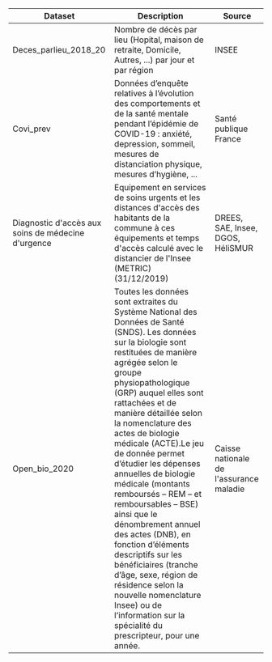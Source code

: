 | Dataset | Description | Source |
| -------- | -------- | -------- | 
| Deces_parlieu_2018_20     | Nombre de décès par lieu (Hopital, maison de retraite, Domicile, Autres, ...) par jour et par région   | INSEE |
| Covi_prev    | Données d’enquête relatives à l’évolution des comportements et de la santé mentale pendant l’épidémie de COVID-19 : anxiété, depression, sommeil, mesures de distanciation physique, mesures d’hygiène, ... | Santé publique France |
| Diagnostic d'accès aux soins de médecine d'urgence    | Equipement en services de soins urgents et les distances d'accès des habitants de la commune à ces équipements et temps d'accès calculé avec le distancier de l'Insee (METRIC) (31/12/2019)  | DREES, SAE, Insee, DGOS, HéliSMUR |
| Open_bio_2020 | Toutes les données sont extraites du Système National des Données de Santé (SNDS). Les données sur la biologie sont restituées de manière agrégée selon le groupe physiopathologique (GRP) auquel elles sont rattachées et de manière détaillée selon la nomenclature des actes de biologie médicale (ACTE).Le jeu de donnée permet d’étudier les dépenses annuelles de biologie médicale (montants remboursés – REM – et remboursables – BSE) ainsi que le dénombrement annuel des actes (DNB), en fonction d’éléments descriptifs sur les bénéficiaires (tranche d’âge, sexe, région de résidence selon la nouvelle nomenclature Insee) ou de l’information sur la spécialité du prescripteur, pour une année. | Caisse nationale de l'assurance maladie | 
